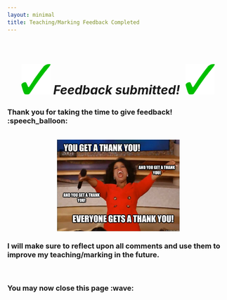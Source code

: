 ```yaml
---
layout: minimal
title: Teaching/Marking Feedback Completed
---
```

<div class="text-center">
<br>
  <h1 style="text-align: center;"><img style="font-size: 14px;" src="https://github.com/b-kennedy0/b-kennedy0.github.io/blob/master/assets/img/greentick.png?raw=true" alt="" width="66" height="69" />&nbsp;<em>Feedback submitted!</em>&nbsp;&nbsp;<img style="font-size: 14px;" src="https://github.com/b-kennedy0/b-kennedy0.github.io/blob/master/assets/img/greentick.png?raw=true" alt="" width="66" height="69" /></h1>
<h3>Thank you for taking the time to give feedback! :speech_balloon:</h3>
<br /><img style="font-size: 14px; display: block; margin-left: auto; margin-right: auto;" src="https://github.com/b-kennedy0/b-kennedy0.github.io/blob/master/assets/img/ty-meme.jpeg?raw=true" alt="" width="279" height="209" />
<h3>I will make sure to reflect upon all comments and use them to improve my teaching/marking in the future.</h3>
<p>&nbsp;</p>
<h3>You may now close this page :wave:</h3>
</div>

